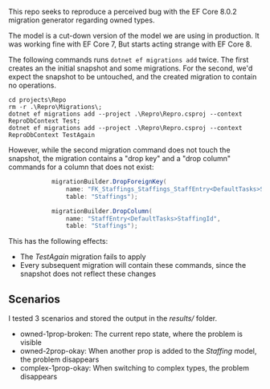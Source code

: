 ﻿This repo seeks to reproduce a perceived bug with the EF Core 8.0.2 migration generator regarding owned types.

The model is a cut-down version of the model we are using in production. It was working fine with EF Core 7,
But starts acting strange with EF Core 8.

The following commands runs `dotnet ef migrations add` twice. The first creates an the initial snapshot and some migrations.
For the second, we'd expect the snapshot to be untouched, and the created migration to contain no operations.

```
cd projects\Repo
rm -r .\Repro\Migrations\; 
dotnet ef migrations add --project .\Repro\Repro.csproj --context ReproDbContext Test; 
dotnet ef migrations add --project .\Repro\Repro.csproj --context ReproDbContext TestAgain
```

However, while the second migration command does not touch the snapshot, the migration contains a "drop key" and
a "drop column" commands for a column that does not exist:

```csharp
            migrationBuilder.DropForeignKey(
                name: "FK_Staffings_Staffings_StaffEntry<DefaultTasks>StaffingId",
                table: "Staffings");

            migrationBuilder.DropColumn(
                name: "StaffEntry<DefaultTasks>StaffingId",
                table: "Staffings");
```

This has the following effects:
* The *TestAgain* migration fails to apply
* Every subsequent migration will contain these commands, since the snapshot does not reflect these changes

## Scenarios
I tested 3 scenarios and stored the output in the *results/* folder.

* owned-1prop-broken: The current repo state, where the problem is visible
* owned-2prop-okay: When another prop is added to the *Staffing* model, the problem disappears
* complex-1prop-okay: When switching to complex types, the problem disappears
